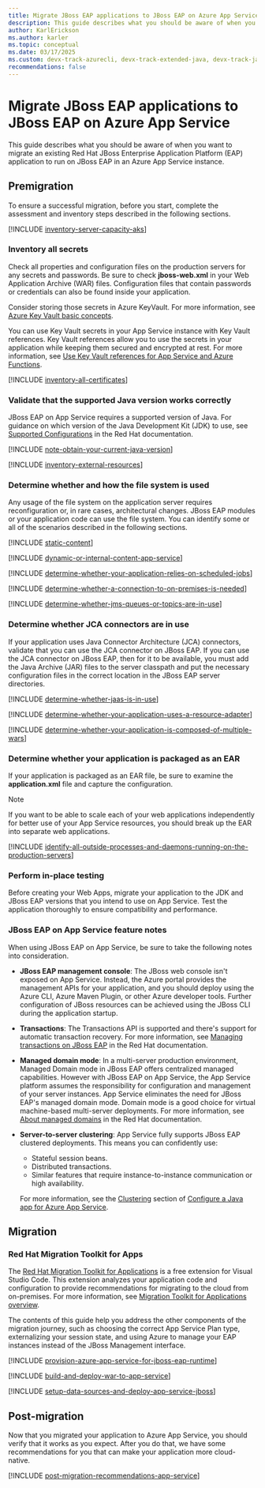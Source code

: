 ```yaml
---
title: Migrate JBoss EAP applications to JBoss EAP on Azure App Service
description: This guide describes what you should be aware of when you want to migrate an existing JBoss EAP application to run on JBoss EAP in an Azure App Service container.
author: KarlErickson
ms.author: karler
ms.topic: conceptual
ms.date: 03/17/2025
ms.custom: devx-track-azurecli, devx-track-extended-java, devx-track-java, devx-track-javaee, devx-track-javaee-jbosseap, devx-track-javaee-jbosseap-appsvc, migration-java, linux-related-content
recommendations: false
---
```


# Migrate JBoss EAP applications to JBoss EAP on Azure App Service

This guide describes what you should be aware of when you want to migrate an existing Red Hat JBoss Enterprise Application Platform (EAP) application to run on JBoss EAP in an Azure App Service instance.

## Premigration

To ensure a successful migration, before you start, complete the assessment and inventory steps described in the following sections.

[!INCLUDE [inventory-server-capacity-aks](includes/inventory-server-capacity-aks.md)]

### Inventory all secrets

Check all properties and configuration files on the production servers for any secrets and passwords. Be sure to check **jboss-web.xml** in your Web Application Archive (WAR) files. Configuration files that contain passwords or credentials can also be found inside your application.

Consider storing those secrets in Azure KeyVault. For more information, see [Azure Key Vault basic concepts](/azure/key-vault/basic-concepts).

You can use Key Vault secrets in your App Service instance with Key Vault references. Key Vault references allow you to use the secrets in your application while keeping them secured and encrypted at rest. For more information, see [Use Key Vault references for App Service and Azure Functions](/azure/app-service/app-service-key-vault-references).

[!INCLUDE [inventory-all-certificates](includes/inventory-all-certificates.md)]

### Validate that the supported Java version works correctly

JBoss EAP on App Service requires a supported version of Java. For guidance on which version of the Java Development Kit (JDK) to use, see [Supported Configurations](https://access.redhat.com/articles/6961381?extIdCarryOver=true&sc_cid=RHCTN0250000439448) in the Red Hat documentation.

[!INCLUDE [note-obtain-your-current-java-version](includes/note-obtain-your-current-java-version.md)]

[!INCLUDE [inventory-external-resources](includes/inventory-external-resources-jboss.md)]

### Determine whether and how the file system is used

Any usage of the file system on the application server requires reconfiguration or, in rare cases, architectural changes. JBoss EAP modules or your application code can use the file system. You can identify some or all of the scenarios described in the following sections.

[!INCLUDE [static-content](includes/static-content.md)]

[!INCLUDE [dynamic-or-internal-content-app-service](includes/dynamic-or-internal-content-app-service.md)]

[!INCLUDE [determine-whether-your-application-relies-on-scheduled-jobs](includes/determine-whether-your-application-relies-on-scheduled-jobs-app-service.md)]

[!INCLUDE [determine-whether-a-connection-to-on-premises-is-needed](includes/determine-whether-a-connection-to-on-premises-is-needed.md)]

[!INCLUDE [determine-whether-jms-queues-or-topics-are-in-use](includes/determine-whether-jms-queues-or-topics-are-in-use.md)]

### Determine whether JCA connectors are in use

If your application uses Java Connector Architecture (JCA) connectors, validate that you can use the JCA connector on JBoss EAP. If you can use the JCA connector on JBoss EAP, then for it to be available, you must add the Java Archive (JAR) files to the server classpath and put the necessary configuration files in the correct location in the JBoss EAP server directories.

[!INCLUDE [determine-whether-jaas-is-in-use](includes/determine-whether-jaas-is-in-use-jboss.md)]

[!INCLUDE [determine-whether-your-application-uses-a-resource-adapter](includes/determine-whether-your-application-uses-a-resource-adapter-jboss.md)]

[!INCLUDE [determine-whether-your-application-is-composed-of-multiple-wars](includes/determine-whether-your-application-is-composed-of-multiple-wars.md)]

### Determine whether your application is packaged as an EAR

If your application is packaged as an EAR file, be sure to examine the **application.xml** file and capture the configuration.

> [!NOTE]
> If you want to be able to scale each of your web applications independently for better use of your App Service resources, you should break up the EAR into separate web applications.

[!INCLUDE [identify-all-outside-processes-and-daemons-running-on-the-production-servers](includes/identify-all-outside-processes-and-daemons-running-on-the-production-servers.md)]

### Perform in-place testing

Before creating your Web Apps, migrate your application to the JDK and JBoss EAP versions that you intend to use on App Service. Test the application thoroughly to ensure compatibility and performance.

### JBoss EAP on App Service feature notes

When using JBoss EAP on App Service, be sure to take the following notes into consideration.

* **JBoss EAP management console**: The JBoss web console isn't exposed on App Service. Instead, the Azure portal provides the management APIs for your application, and you should deploy using the Azure CLI, Azure Maven Plugin, or other Azure developer tools. Further configuration of JBoss resources can be achieved using the JBoss CLI during the application startup.
* **Transactions**: The Transactions API is supported and there's support for automatic transaction recovery. For more information, see [Managing transactions on JBoss EAP](https://docs.redhat.com/en/documentation/red_hat_jboss_enterprise_application_platform/7.4/html/managing_transactions_on_jboss_eap/index) in the Red Hat documentation.
* **Managed domain mode**: In a multi-server production environment, Managed Domain mode in JBoss EAP offers centralized managed capabilities. However with JBoss EAP on App Service, the App Service platform assumes the responsibility for configuration and management of your server instances. App Service eliminates the need for JBoss EAP's managed domain mode. Domain mode is a good choice for virtual machine-based multi-server deployments. For more information, see [About managed domains](https://access.redhat.com/documentation/en-us/red_hat_jboss_enterprise_application_platform/6.4/html/administration_and_configuration_guide/about_managed_domains) in the Red Hat documentation.
* **Server-to-server clustering**: App Service fully supports JBoss EAP clustered deployments. This means you can confidently use:

  * Stateful session beans.
  * Distributed transactions.
  * Similar features that require instance-to-instance communication or high availability.

  For more information, see the [Clustering](/azure/app-service/configure-language-java?pivots=java-jboss#clustering) section of [Configure a Java app for Azure App Service](/azure/app-service/configure-language-java?pivots=java-jboss).

## Migration

### Red Hat Migration Toolkit for Apps

The [Red Hat Migration Toolkit for Applications](https://marketplace.visualstudio.com/items?itemName=redhat.mta-vscode-extension) is a free extension for Visual Studio Code. This extension analyzes your application code and configuration to provide recommendations for migrating to the cloud from on-premises. For more information, see [Migration Toolkit for Applications overview](https://developers.redhat.com/products/mta/overview).

The contents of this guide help you address the other components of the migration journey, such as choosing the correct App Service Plan type, externalizing your session state, and using Azure to manage your EAP instances instead of the JBoss Management interface.

[!INCLUDE [provision-azure-app-service-for-jboss-eap-runtime](includes/provision-azure-app-service-for-jboss-eap-runtime.md)]

[!INCLUDE [build-and-deploy-war-to-app-service](includes/build-and-deploy-war-to-app-service.md)]

[!INCLUDE [setup-data-sources-and-deploy-app-service-jboss](includes/setup-data-sources-and-deploy-app-service-jboss.md)]

## Post-migration

Now that you migrated your application to Azure App Service, you should verify that it works as you expect. After you do that, we have some recommendations for you that can make your application more cloud-native.

[!INCLUDE [post-migration-recommendations-app-service](includes/post-migration-recommendations-app-service.md)]
